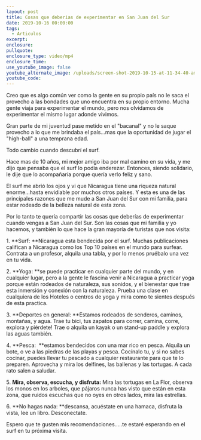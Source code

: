 ```yaml
---
layout: post
title: Cosas que deberias de experimentar en San Juan del Sur
date: 2019-10-16 00:00:00
tags:
  - Articulos
excerpt:
enclosure:
pullquote:
enclosure_type: video/mp4
enclosure_time:
use_youtube_image: false
youtube_alternate_image: /uploads/screen-shot-2019-10-15-at-11-34-40-am.png
youtube_code:
---
```


Creo que es algo com&uacute;n ver como la gente en su propio pa&iacute;s no le saca el provecho a las bondades que uno encuentra en su propio entorno. Mucha gente viaja para experimentar el mundo, pero nos olvidamos de experimentar el mismo lugar adonde vivimos.

Gran parte de mi juventud pase metido en el "bacanal" y no le saque provecho a lo que me brindaba el pa&iacute;s...mas que la oportunidad de jugar el "high-ball" a una temprana edad.

Todo cambio cuando descubr&iacute; el surf.&nbsp;

Hace mas de 10 a&ntilde;os, mi mejor amigo iba por mal camino en su vida, y me dijo que pensaba que el surf lo podia enderezar. Entonces, siendo solidario, le dije que lo acompa&ntilde;ar&iacute;a porque quer&iacute;a verlo feliz y sano.

El surf me abri&oacute; los ojos y vi que Nicaragua tiene una riqueza natural enorme...hasta envidiable por muchos otros pa&iacute;ses. Y esta es una de las principales razones que me mude a San Juan del Sur con mi familia, para estar rodeado de la belleza natural de esta zona.

Por lo tanto te quer&iacute;a compartir las cosas que deber&iacute;as de experimentar cuando vengas a San Juan del Sur. Son las cosas que mi familia y yo hacemos, y tambi&eacute;n lo que hace la gran mayor&iacute;a de turistas que nos visita:

1\.&nbsp;**Surf:&nbsp;**Nicaragua esta bendecida por el surf. Muchas publicaciones califican a Nicaragua como los Top 10 pa&iacute;ses en el mundo para surfear. Contrata a un profesor, alquila una tabla, y por lo menos pru&eacute;balo una vez en tu vida.

2\.&nbsp;**Yoga:&nbsp;**se puede practicar en cualquier parte del mundo, y en cualquier lugar, pero a la gente le fascina venir a Nicaragua a practicar yoga porque est&aacute;n rodeados de naturaleza, sus sonidos, y el bienestar que trae esta inmersi&oacute;n y conexi&oacute;n con la naturaleza. Prueba una clase en cualquiera de los Hoteles o centros de yoga y mira como te sientes despu&eacute;s de esta practica.

3\.&nbsp;**Deportes en general:&nbsp;**Estamos rodeados de senderos, caminos, monta&ntilde;as, y agua. Trae tu bici, tus zapatos para correr, camina, corre, explora y pi&eacute;rdete\! Trae o alquila un kayak o un stand-up paddle y explora las aguas tambi&eacute;n.

4\.&nbsp;**Pesca: &nbsp;**estamos bendecidos con una mar rico en pesca. Alquila un bote, o ve a las piedras de las playas y pesca. Coc&iacute;nalo tu, y si no sabes cocinar, puedes llevar tu pescado a cualquier restaurante para que te lo preparen. Aprovecha y mira los delfines, las ballenas y las tortugas. A cada rato salen a saludar.

5\.&nbsp;**Mira, observa, escucha, y disfruta:**&nbsp;Mira las tortugas en La Flor, observa los monos en los arboles, que p&aacute;jaros nunca has visto que est&aacute;n en esta zona, que ruidos escuchas que no oyes en otros lados, mira las estrellas.

6\.&nbsp;**No hagas nada:&nbsp;**descansa, acu&eacute;state en una hamaca, disfruta la vista, lee un libro. Desconectate.

Espero que te gusten mis recomendaciones.....te estar&eacute; esperando en el surf en tu pr&oacute;xima visita.